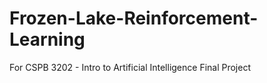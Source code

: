 # Frozen-Lake-Reinforcement-Learning
For CSPB 3202 - Intro to Artificial Intelligence Final Project
